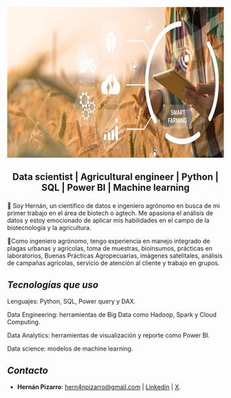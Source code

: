 <img src="Imagen\1.jpg" width="1010" height="350">

## <p align="center">Data scientist | Agricultural engineer | Python | SQL | Power BI | Machine learning</p>

💬 Soy Hernán, un científico de datos e ingeniero agrónomo en busca de mi primer trabajo en el área de biotech o agtech. Me apasiona el análisis de datos y estoy emocionado de aplicar mis habilidades en el campo de la biotecnología y la agricultura. 

🌱Como ingeniero agrónomo, tengo experiencia en manejo integrado de plagas urbanas y agrícolas, toma de muestras, bioinsumos, prácticas en laboratorios, Buenas Prácticas Agropecuarias, imágenes satelitales, análisis de campañas agrícolas, servicio de atención al cliente y trabajo en grupos. 


## *Tecnologías que uso*

Lenguajes: Python, SQL, Power query y DAX.

Data Engineering: herramientas de Big Data como Hadoop, Spark y Cloud Computing.

Data Analytics: herramientas de visualización y reporte como Power BI.

Data science: modelos de machine learning.


## *Contacto*

- **Hernán Pizarro**: hern4npizarro@gmail.com | [Linkedin](https://www.linkedin.com/in/hern%C3%A1n-pizarro-683679268/) | [X](https://twitter.com/Hernn00000).


